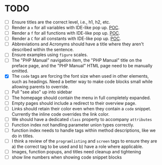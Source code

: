 # TODO

- [ ] Ensure titles are the correct level, i.e., h1, h2, etc.
- [ ] Render a `x` for all variables with IDE-like pop up. [POC](https://twitter.com/timacdonald87/status/1647049647729553408).
- [ ] Render a `f` for all functions with IDE-like pop up. [POC](https://twitter.com/timacdonald87/status/1647049647729553408).
- [ ] Render a `C` for all constants with IDE-like pop up. [POC](https://twitter.com/timacdonald87/status/1647049647729553408).
- [ ] Abbreviations and Acronyms should have a title where they aren't described within the sentence.
- [ ] Ensure examples using `figure` scales.
- [ ] The "PHP Manual" navigation item, the "PHP Manual" title on the preface page, and the "PHP Manual" HTML page need to be manually omitted.
- [x] The `code` tags are forcing the font size when used in other elements, such as headings. Need a better way to make code blocks small while allowing parents to override.
- [ ] Pull "see also" up into sidebar
- [ ] The homepage should contain the menu in full completely expanded.
- [ ] Empty pages should include a redirect to their overview page.
- [ ] Links should retain their color even when they contain a `code` snippet. Currently the inline code overrides the link color.
- [ ] We should have a dedicated `class` property to accompany `attributes`
- [ ] Function index not handling parameter union types correctly.
- [ ] function index needs to handle tags within method descriptions, like we do in titles.
- [ ] I think a review of the `programlisting` and `screen` tags to ensure they are a) the correct tag to be used and b) have a role where applicable.
- [ ] Images, function popups, and titles need cleanup and tightening
- [ ] show line numbers when showing code snippet blocks
